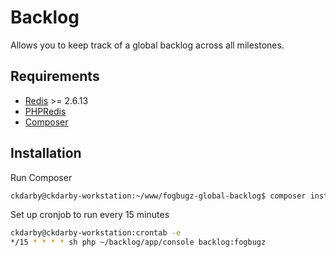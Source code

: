 # Backlog
Allows you to keep track of a global backlog across all milestones.

## Requirements
* [Redis](http://redis.io/) >= 2.6.13
* [PHPRedis](https://github.com/nicolasff/phpredis)
* [Composer](http://getcomposer.org/)

## Installation
Run Composer
```Bash
ckdarby@ckdarby-workstation:~/www/fogbugz-global-backlog$ composer install
```

Set up cronjob to run every 15 minutes
```Bash
ckdarby@ckdarby-workstation:crontab -e
*/15 * * * * sh php ~/backlog/app/console backlog:fogbugz
```